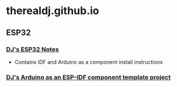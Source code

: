 # therealdj.github.io

## ESP32
### [DJ's ESP32 Notes](/esp32)
 - Contains IDF and Arduino as a component install instructions

### [DJ's Arduino as an ESP-IDF component template project](https://github.com/TheRealDJ/esp-idf-arduino-template)
